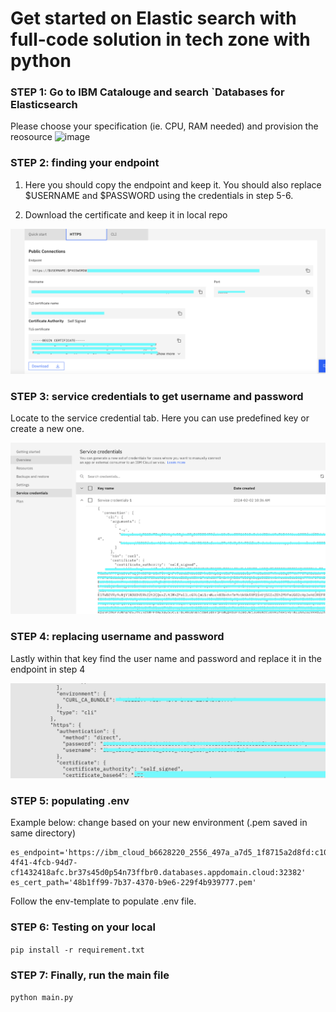 # Get started on Elastic search with full-code solution in tech zone with python

### STEP 1: Go to IBM Catalouge and search `Databases for Elasticsearch
Please choose your specification (ie. CPU, RAM needed) and provision the reosource
![image](https://github.com/user-attachments/assets/d00ae721-32dd-4bd2-9fb8-d79844671890)

### STEP 2: finding your endpoint

1. Here you should copy the endpoint and keep it. You should also replace
\$USERNAME and \$PASSWORD using the credentials in step 5-6.

2. Download the certificate and keep it in local repo


![Alt text](Images/get_started.png)

### STEP 3: service credentials to get username and password

Locate to the service credential tab. Here you can use predefined key or create a new one.

![Alt text](Images/where_to_get_your_credentials.png)

### STEP 4: replacing username and password

Lastly within that key find the user name and password and replace it in the endpoint in step 4

![Alt text](Images/Find_your_credential.png)

### STEP 5: populating .env

Example below: change based on your new environment (.pem saved in same directory)
```
es_endpoint='https://ibm_cloud_b6628220_2556_497a_a7d5_1f8715a2d8fd:c10311fed1e52f01a998e2bdae6d8aae1b992c6d4ffd0215be0e457b4d210cdb@1813fc1a-4f41-4fcb-94d7-cf1432418afc.br37s45d0p54n73ffbr0.databases.appdomain.cloud:32382'
es_cert_path='48b1ff99-7b37-4370-b9e6-229f4b939777.pem'
```
Follow the env-template to populate .env file.

### STEP 6: Testing on your local
```pip install -r requirement.txt```


### STEP 7: Finally, run the main file
```python main.py```
